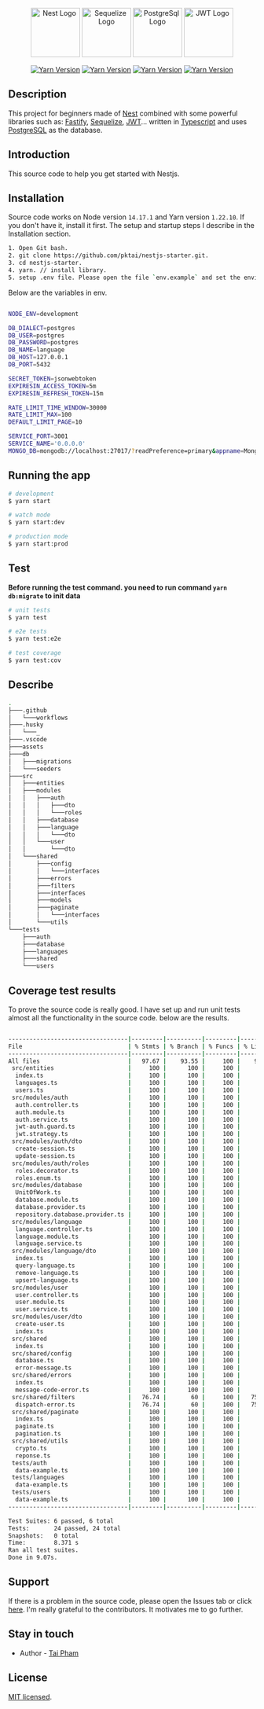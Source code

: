 
<p align="center">
<a href="http://nestjs.com/"  target="blank"><img  src="https://docs.nestjs.com/assets/logo-small.svg"  width="100"  alt="Nest Logo" /></a>
<a href="https://sequelize.org/master"  target="blank"><img  src="https://sequelize.org/v5/manual/asset/logo-small.png"  width="100"  alt="Sequelize Logo" /></a>
<a href="https://www.postgresql.org"  target="blank"><img  src="https://www.postgresql.org/media/img/about/press/elephant.png"  width="100"  alt="PostgreSql Logo" /></a>
<a href="https://jwt.io"  target="blank"><img  src="https://jwt.io/img/pic_logo.svg"  width="100"  alt="JWT Logo" /></a>
  
[travis-image]: https://api.travis-ci.org/nestjs/nest.svg?branch=master
[travis-url]: https://travis-ci.org/nestjs/nest
[linux-image]: https://img.shields.io/travis/nestjs/nest/master.svg?label=linux
[linux-url]: https://travis-ci.org/nestjs/nest
</p>

<p align="center">
<a href="https://www.npmjs.com/~nestjscore" target="_blank"><img src="https://img.shields.io/badge/yarn-1.22.10-brightgreen" alt="Yarn Version" /></a>
<a href="https://www.npmjs.com/~nestjscore" target="_blank"><img src="https://img.shields.io/badge/node-14.17.1-orange" alt="Yarn Version" /></a>
<a href="https://www.npmjs.com/~nestjscore" target="_blank"><img src="https://img.shields.io/npm/l/@nestjs/core.svg" alt="Yarn Version" /></a>
<a href="https://www.npmjs.com/~nestjscore" target="_blank"><img src="https://img.shields.io/badge/coverage-%3E90%25-blue" alt="Yarn Version" /></a>
</p>

## Description

This project for beginners made of [Nest](https://github.com/nestjs/nest) combined with some powerful libraries such as: [Fastify](https://github.com/fastify/fastify), [Sequelize](https://github.com/sequelize/sequelize), [JWT](https://github.com/nestjs/jwt)...
written in [Typescript](https://github.com/microsoft/TypeScript) and uses [PostgreSQL](https://github.com/postgres/postgres) as the database.

## Introduction

This source code to help you get started with Nestjs.

## Installation
Source code works on Node version `14.17.1` and Yarn version `1.22.10`. If you don't have it, install it first.
The setup and startup steps I describe in the Installation section.

```bash
1. Open Git bash.
2. git clone https://github.com/pktai/nestjs-starter.git.
3. cd nestjs-starter.
4. yarn. // install library.
5. setup .env file. Please open the file `env.example` and set the environment variables properly.

```

Below are the variables in env.

```bash

NODE_ENV=development

DB_DIALECT=postgres
DB_USER=postgres
DB_PASSWORD=postgres
DB_NAME=language
DB_HOST=127.0.0.1
DB_PORT=5432

SECRET_TOKEN=jsonwebtoken
EXPIRESIN_ACCESS_TOKEN=5m
EXPIRESIN_REFRESH_TOKEN=15m

RATE_LIMIT_TIME_WINDOW=30000
RATE_LIMIT_MAX=100
DEFAULT_LIMIT_PAGE=10

SERVICE_PORT=3001
SERVICE_NAME='0.0.0.0'
MONGO_DB=mongodb://localhost:27017/?readPreference=primary&appname=MongoDB%20Compass&directConnection=true&ssl=false

```


## Running the app

```bash
# development
$ yarn start

# watch mode
$ yarn start:dev

# production mode
$ yarn start:prod
```

## Test

**Before running the test command. you need to run command `yarn db:migrate` to init data**

```bash
# unit tests
$ yarn test

# e2e tests
$ yarn test:e2e

# test coverage
$ yarn test:cov
```

## Describe

```bash
.
├───.github
│   └───workflows
├───.husky
│   └───_
├───.vscode
├───assets
├───db
│   ├───migrations
│   └───seeders
├───src
│   ├───entities
│   ├───modules
│   │   ├───auth
│   │   │   ├───dto
│   │   │   └───roles
│   │   ├───database
│   │   ├───language
│   │   │   └───dto
│   │   └───user
│   │       └───dto
│   └───shared
│       ├───config
│       │   └───interfaces
│       ├───errors
│       ├───filters
│       ├───interfaces
│       ├───models
│       ├───paginate
│       │   └───interfaces
│       └───utils
└───tests
    ├───auth
    ├───database
    ├───languages
    ├───shared
    └───users

```

## Coverage test results

To prove the source code is really good. I have set up and run unit tests almost all the functionality in the source code. below are the results.


```bash

----------------------------------|---------|----------|---------|---------|-------------------
File                              | % Stmts | % Branch | % Funcs | % Lines | Uncovered Line #s 
----------------------------------|---------|----------|---------|---------|-------------------
All files                         |   97.67 |    93.55 |     100 |    97.4 |                   
 src/entities                     |     100 |      100 |     100 |     100 |                   
  index.ts                        |     100 |      100 |     100 |     100 |                   
  languages.ts                    |     100 |      100 |     100 |     100 |                   
  users.ts                        |     100 |      100 |     100 |     100 |                   
 src/modules/auth                 |     100 |      100 |     100 |     100 | 
  auth.controller.ts              |     100 |      100 |     100 |     100 | 
  auth.module.ts                  |     100 |      100 |     100 |     100 | 
  auth.service.ts                 |     100 |      100 |     100 |     100 | 
  jwt-auth.guard.ts               |     100 |      100 |     100 |     100 | 
  jwt.strategy.ts                 |     100 |      100 |     100 |     100 | 
 src/modules/auth/dto             |     100 |      100 |     100 |     100 | 
  create-session.ts               |     100 |      100 |     100 |     100 | 
  update-session.ts               |     100 |      100 |     100 |     100 | 
 src/modules/auth/roles           |     100 |      100 |     100 |     100 | 
  roles.decorator.ts              |     100 |      100 |     100 |     100 | 
  roles.enum.ts                   |     100 |      100 |     100 |     100 | 
 src/modules/database             |     100 |      100 |     100 |     100 | 
  UnitOfWork.ts                   |     100 |      100 |     100 |     100 | 
  database.module.ts              |     100 |      100 |     100 |     100 | 
  database.provider.ts            |     100 |      100 |     100 |     100 | 
  repository.database.provider.ts |     100 |      100 |     100 |     100 | 
 src/modules/language             |     100 |      100 |     100 |     100 | 
  language.controller.ts          |     100 |      100 |     100 |     100 | 
  language.module.ts              |     100 |      100 |     100 |     100 | 
  language.service.ts             |     100 |      100 |     100 |     100 | 
 src/modules/language/dto         |     100 |      100 |     100 |     100 | 
  index.ts                        |     100 |      100 |     100 |     100 | 
  query-language.ts               |     100 |      100 |     100 |     100 | 
  remove-language.ts              |     100 |      100 |     100 |     100 | 
  upsert-language.ts              |     100 |      100 |     100 |     100 | 
 src/modules/user                 |     100 |      100 |     100 |     100 | 
  user.controller.ts              |     100 |      100 |     100 |     100 | 
  user.module.ts                  |     100 |      100 |     100 |     100 | 
  user.service.ts                 |     100 |      100 |     100 |     100 | 
 src/modules/user/dto             |     100 |      100 |     100 |     100 | 
  create-user.ts                  |     100 |      100 |     100 |     100 | 
  index.ts                        |     100 |      100 |     100 |     100 | 
 src/shared                       |     100 |      100 |     100 |     100 | 
  index.ts                        |     100 |      100 |     100 |     100 | 
 src/shared/config                |     100 |      100 |     100 |     100 | 
  database.ts                     |     100 |      100 |     100 |     100 | 
  error-message.ts                |     100 |      100 |     100 |     100 | 
 src/shared/errors                |     100 |      100 |     100 |     100 | 
  index.ts                        |     100 |      100 |     100 |     100 | 
  message-code-error.ts           |     100 |      100 |     100 |     100 | 
 src/shared/filters               |   76.74 |       60 |     100 |   75.61 | 
  dispatch-error.ts               |   76.74 |       60 |     100 |   75.61 | 43-52,86,105     
 src/shared/paginate              |     100 |      100 |     100 |     100 | 
  index.ts                        |     100 |      100 |     100 |     100 | 
  paginate.ts                     |     100 |      100 |     100 |     100 | 
  pagination.ts                   |     100 |      100 |     100 |     100 | 
 src/shared/utils                 |     100 |      100 |     100 |     100 | 
  crypto.ts                       |     100 |      100 |     100 |     100 | 
  reponse.ts                      |     100 |      100 |     100 |     100 | 
 tests/auth                       |     100 |      100 |     100 |     100 | 
  data-example.ts                 |     100 |      100 |     100 |     100 | 
 tests/languages                  |     100 |      100 |     100 |     100 | 
  data-example.ts                 |     100 |      100 |     100 |     100 | 
 tests/users                      |     100 |      100 |     100 |     100 | 
  data-example.ts                 |     100 |      100 |     100 |     100 | 
----------------------------------|---------|----------|---------|---------|-------------------

Test Suites: 6 passed, 6 total
Tests:       24 passed, 24 total
Snapshots:   0 total
Time:        8.371 s
Ran all test suites.
Done in 9.07s.

```


## Support

If there is a problem in the source code, please open the Issues tab or click [here](https://github.com/pktai/nestjs-starter/issues). I'm really grateful to the contributors. It motivates me to go further.

## Stay in touch

- Author - [Tai Pham](https://facebook.com/pktai.iot)

## License

  [MIT licensed](LICENSE).
